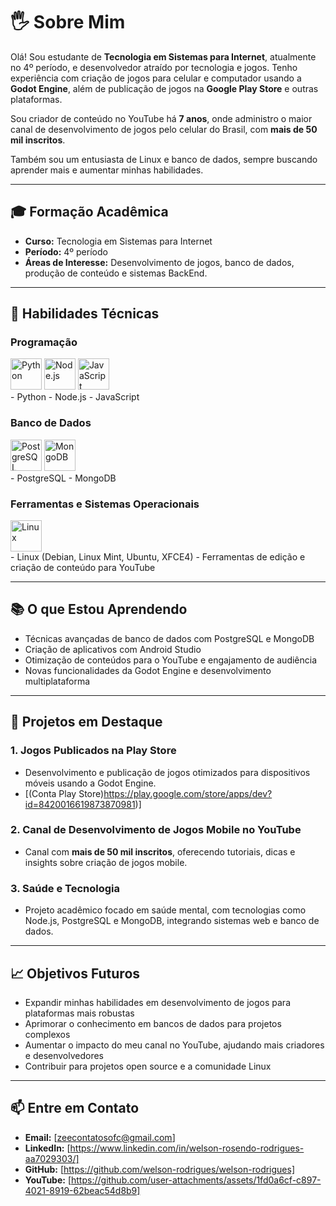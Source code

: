 # 🖐️ Sobre Mim  
Olá! Sou estudante de **Tecnologia em Sistemas para Internet**, atualmente no 4º período, e desenvolvedor atraído por tecnologia e jogos. Tenho experiência com criação de jogos para celular e computador usando a **Godot Engine**, além de publicação de jogos na **Google Play Store** e outras plataformas.  

Sou criador de conteúdo no YouTube há **7 anos**, onde administro o maior canal de desenvolvimento de jogos pelo celular do Brasil, com **mais de 50 mil inscritos**.  

Também sou um entusiasta de Linux e banco de dados, sempre buscando aprender mais e aumentar minhas habilidades.  

---

## 🎓 Formação Acadêmica  
- **Curso:** Tecnologia em Sistemas para Internet  
- **Período:** 4º período  
- **Áreas de Interesse:** Desenvolvimento de jogos, banco de dados, produção de conteúdo e sistemas BackEnd.  

---

## 🚀 Habilidades Técnicas  

### Programação  
<div>
  <img src="https://upload.wikimedia.org/wikipedia/commons/c/c3/Python-logo-notext.svg" width="50" alt="Python">
  <img src="https://www.vectorlogo.zone/logos/nodejs/nodejs-icon.svg" width="50" alt="Node.js">
  <img src="https://upload.wikimedia.org/wikipedia/commons/6/6a/JavaScript-logo.png" width="50" alt="JavaScript">
</div>
- Python  
- Node.js  
- JavaScript

### Banco de Dados  
<div>
  <img src="https://upload.wikimedia.org/wikipedia/commons/2/29/Postgresql_elephant.svg" width="50" alt="PostgreSQL">
  <img src="https://www.vectorlogo.zone/logos/mongodb/mongodb-icon.svg" width="50" alt="MongoDB">
</div>
- PostgreSQL  
- MongoDB  

### Ferramentas e Sistemas Operacionais  
<div>
  <img src="https://upload.wikimedia.org/wikipedia/commons/a/af/Tux.png" width="50" alt="Linux">
</div>
- Linux (Debian, Linux Mint, Ubuntu, XFCE4)  
- Ferramentas de edição e criação de conteúdo para YouTube  

---

## 📚 O que Estou Aprendendo  
- Técnicas avançadas de banco de dados com PostgreSQL e MongoDB  
- Criação de aplicativos com Android Studio  
- Otimização de conteúdos para o YouTube e engajamento de audiência  
- Novas funcionalidades da Godot Engine e desenvolvimento multiplataforma  

---

## 🌟 Projetos em Destaque  
### 1. **Jogos Publicados na Play Store**  
- Desenvolvimento e publicação de jogos otimizados para dispositivos móveis usando a Godot Engine.
- [(Conta Play Store)https://play.google.com/store/apps/dev?id=8420016619873870981)]  

### 2. **Canal de Desenvolvimento de Jogos Mobile no YouTube**  
- Canal com **mais de 50 mil inscritos**, oferecendo tutoriais, dicas e insights sobre criação de jogos mobile.  

### 3. **Saúde e Tecnologia**  
- Projeto acadêmico focado em saúde mental, com tecnologias como Node.js, PostgreSQL e MongoDB, integrando sistemas web e banco de dados.  

---

## 📈 Objetivos Futuros  
- Expandir minhas habilidades em desenvolvimento de jogos para plataformas mais robustas  
- Aprimorar o conhecimento em bancos de dados para projetos complexos  
- Aumentar o impacto do meu canal no YouTube, ajudando mais criadores e desenvolvedores  
- Contribuir para projetos open source e a comunidade Linux  

---

## 📫 Entre em Contato  
- **Email:** [zeecontatosofc@gmail.com]  
- **LinkedIn:** [https://www.linkedin.com/in/welson-rosendo-rodrigues-aa7029303/]  
- **GitHub:** [https://github.com/welson-rodrigues/welson-rodrigues]  
- **YouTube:** [https://github.com/user-attachments/assets/1fd0a6cf-c897-4021-8919-62beac54d8b9]  

